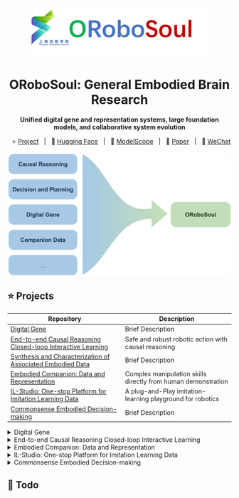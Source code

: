 <div align="center">

<img src="assets/logo.png" width="400"/>


# ORoboSoul: General Embodied Brain Research
**Unified digital gene and representation systems, large foundation models, and collaborative system evolution**


<p align="center">
        </a>&nbsp&nbsp⭐️ <a href="https://github.com/">Project</a></a>&nbsp&nbsp | &nbsp&nbsp🤗 <a href="https://huggingface.co">Hugging Face</a>&nbsp&nbsp | &nbsp&nbsp🤖 <a href="https://www.modelscope.cn">ModelScope</a>&nbsp&nbsp | &nbsp&nbsp📑 <a href="http://arxiv.org">Paper</a>&nbsp&nbsp | &nbsp&nbsp💬 <a href="./assets/wechat.png">WeChat</a>
</p>
<img src="assets/robosoul_projects.png" width="500"/>

</div>

## ⭐️ Projects

Repository | Description
---- | ----
[Digital Gene](https://github.com/sii-research/DigitalGene)			| Brief Description 
[End-to-end Causal Reasoning Closed-loop Interactive Learning](https://github.com/sii-research/ORoboSoul/tree/causal-robot/causal-robot/README.md) | Safe and robust robotic action with causal reasoning
[Synthesis and Characterization of Associated Embodied Data](https://github.com) | Brief Description
[Embodied Companion: Data and Representation](https://github.com) | Complex manipulation skills directly from human demonstration
[IL-Studio: One-stop Platform for Imitation Learning Data](https://github.com/WwZzz/IL-Studio) | A plug-and-Play imitation-learning playground for robotics
[Commonsense Embodied Decision-making](https://github.com) | Brief Description

<details>
<summary>Digital Gene</summary>
Details
</details>

<details>
<summary>End-to-end Causal Reasoning Closed-loop Interactive Learning</summary>
<div align="center">
  <img src="assets/causal-rob.png" width="500"/>
</div>
Enabling intelligent systems—especially robots—by not only perceiving and acting, but also understanding causal relations, making safer and more robust decisions, and continually refining their knowledge through real-world interactions
</details>

<details>
<summary>Embodied Companion: Data and Representation</summary>
builds large-scale human–robot companion data and unified representations to transfer everyday human manipulation into robot-executable skills, empowering downstream VLA models.
</details>

<details>
<summary>IL-Studio: One-stop Platform for Imitation Learning Data</summary>
IL-Studio is an open-source repository that lets researchers and engineers jump-start imitation-learning experiments on popular robot manipulation benchmarks with minimal friction. The entire training, evaluation, and deployment pipeline has been carefully modularized so that you can swap-in your own policy, environment, or dataset without touching the rest of the stack.
</details>

<details>
<summary>Commonsense Embodied Decision-making</summary>
Details
</details>

## 📆 Todo
